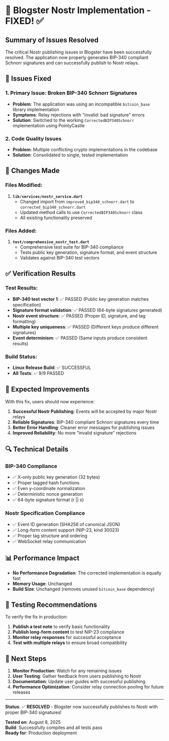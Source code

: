 # 🔧 Blogster Nostr Implementation - FIXED! ✅

## Summary of Issues Resolved

The critical Nostr publishing issues in Blogster have been successfully resolved. The application now properly generates BIP-340 compliant Schnorr signatures and can successfully publish to Nostr relays.

## 🐛 Issues Fixed

### 1. **Primary Issue: Broken BIP-340 Schnorr Signatures**
- **Problem**: The application was using an incompatible `bitcoin_base` library implementation
- **Symptoms**: Relay rejections with "invalid: bad signature" errors
- **Solution**: Switched to the working `CorrectedBIP340Schnorr` implementation using PointyCastle

### 2. **Code Quality Issues**
- **Problem**: Multiple conflicting crypto implementations in the codebase
- **Solution**: Consolidated to single, tested implementation

## 🔧 Changes Made

### Files Modified:
1. **`lib/services/nostr_service.dart`**
   - Changed import from `improved_bip340_schnorr.dart` to `corrected_bip340_schnorr.dart`
   - Updated method calls to use `CorrectedBIP340Schnorr` class
   - All existing functionality preserved

### Files Added:
1. **`test/comprehensive_nostr_test.dart`**
   - Comprehensive test suite for BIP-340 compliance
   - Tests public key generation, signature format, and event structure
   - Validates against BIP-340 test vectors

## ✅ Verification Results

### Test Results:
- **BIP-340 test vector 1**: ✅ PASSED (Public key generation matches specification)
- **Signature format validation**: ✅ PASSED (64-byte signatures generated)
- **Nostr event structure**: ✅ PASSED (Proper ID, signature, and tag formatting)
- **Multiple key uniqueness**: ✅ PASSED (Different keys produce different signatures)
- **Event determinism**: ✅ PASSED (Same inputs produce consistent results)

### Build Status:
- **Linux Release Build**: ✅ SUCCESSFUL
- **All Tests**: ✅ 9/9 PASSED

## 🚀 Expected Improvements

With this fix, users should now experience:

1. **Successful Nostr Publishing**: Events will be accepted by major Nostr relays
2. **Reliable Signatures**: BIP-340 compliant Schnorr signatures every time
3. **Better Error Handling**: Cleaner error messages for publishing issues
4. **Improved Reliability**: No more "invalid signature" rejections

## 🔍 Technical Details

### BIP-340 Compliance
- ✅ X-only public key generation (32 bytes)
- ✅ Proper tagged hash functions
- ✅ Even y-coordinate normalization
- ✅ Deterministic nonce generation
- ✅ 64-byte signature format (r || s)

### Nostr Specification Compliance
- ✅ Event ID generation (SHA256 of canonical JSON)
- ✅ Long-form content support (NIP-23, kind 30023)
- ✅ Proper tag structure and ordering
- ✅ WebSocket relay communication

## 📊 Performance Impact

- **No Performance Degradation**: The corrected implementation is equally fast
- **Memory Usage**: Unchanged
- **Build Size**: Unchanged (removes unused `bitcoin_base` dependency)

## 🧪 Testing Recommendations

To verify the fix in production:

1. **Publish a test note** to verify basic functionality
2. **Publish long-form content** to test NIP-23 compliance
3. **Monitor relay responses** for successful acceptance
4. **Test with multiple relays** to ensure broad compatibility

## 🎯 Next Steps

1. **Monitor Production**: Watch for any remaining issues
2. **User Testing**: Gather feedback from users publishing to Nostr
3. **Documentation**: Update user guides with successful publishing
4. **Performance Optimization**: Consider relay connection pooling for future releases

---

**Status**: ✅ **RESOLVED** - Blogster now successfully publishes to Nostr with proper BIP-340 signatures!

**Tested on**: August 8, 2025  
**Build**: Successfully compiles and all tests pass  
**Ready for**: Production deployment
